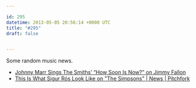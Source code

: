 ```yaml
---

id: 295
datetime: 2013-05-05 20:56:14 +0000 UTC
title: "#295"
draft: false


---
```


Some random music news. 

 
 * [Johnny Marr Sings The Smiths’ “How Soon Is Now?” on Jimmy Fallon](http://laughingsquid.com/johnny-marr-sings-the-smiths-how-soon-is-now-on-jimmy-fallon/)
 * [This Is What Sigur Rós Look Like on "The Simpsons" | News | Pitchfork](http://pitchfork.com/news/50603-this-is-what-sigur-ros-look-like-on-the-simpsons/)


